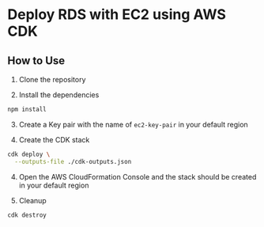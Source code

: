 # Deploy RDS with EC2 using AWS CDK

## How to Use

1. Clone the repository

2. Install the dependencies

```bash
npm install
```

3. Create a Key pair with the name of `ec2-key-pair` in your default region

4. Create the CDK stack

```bash
cdk deploy \
  --outputs-file ./cdk-outputs.json
```

4. Open the AWS CloudFormation Console and the stack should be created in your
   default region

5. Cleanup

```bash
cdk destroy
```
